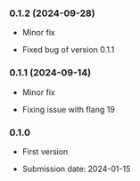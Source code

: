 ### 0.1.2 (2024-09-28)

* Minor fix

* Fixed bug of version 0.1.1


### 0.1.1 (2024-09-14)

* Minor fix

* Fixing issue with flang 19

### 0.1.0 

* First version

* Submission date: 	2024-01-15